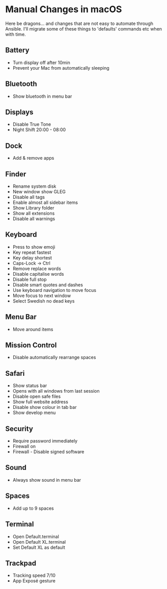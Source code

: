# Manual Changes in macOS

Here be dragons... and changes that are not easy to automate through Ansible.
I'll migrate some of these things to 'defaults' commands etc when with time.


## Battery
- Turn display off after 10min
- Prevent your Mac from automatically sleeping

## Bluetooth
- Show bluetooth in menu bar

## Displays
- Disable True Tone
- Night Shift 20:00 - 08:00

## Dock
- Add & remove apps

## Finder
- Rename system disk
- New window show GLEG
- Disable all tags
- Enable almost all sidebar items
- Show Library folder
- Show all extensions
- Disable all warnings

## Keyboard
- Press <Globe> to show emoji
- Key repeat fastest
- Key delay shortest
- Caps-Lock -> Ctrl
- Remove replace words
- Disable capitalise words
- Disable full stop
- Disable smart quotes and dashes
- Use keyboard navigation to move focus
- Move focus to next window
- Select Swedish no dead keys

## Menu Bar
- Move around items

## Mission Control
- Disable automatically rearrange spaces

## Safari
- Show status bar
- Opens with all windows from last session
- Disable open safe files
- Show full website address
- Disable show colour in tab bar
- Show develop menu

## Security
- Require password immediately
- Firewall on
- Firewall - Disable signed software

## Sound
- Always show sound in menu bar

## Spaces
- Add up to 9 spaces

## Terminal
- Open Default.terminal
- Open Default XL.terminal
- Set Default XL as default

## Trackpad
- Tracking speed 7/10
- App Exposé gesture
